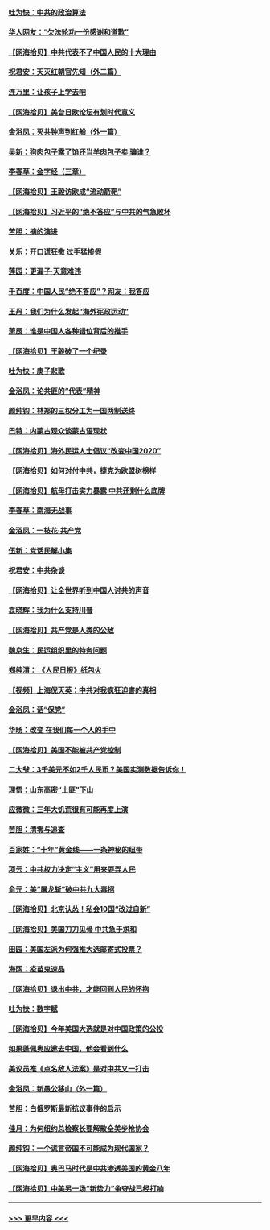 #### [吐为快：中共的政治算法](../pages/nsc993/n12390506.md?t=09100202) 
#### [华人网友：“欠法轮功一份感谢和道歉”](../pages/nsc993/n12390098.md?t=09100202) 
#### [【网海拾贝】中共代表不了中国人民的十大理由](../pages/nsc993/n12388155.md?t=09100202) 
#### [祝君安：天灭红朝官先知（外二篇）](../pages/nsc993/n12387957.md?t=09100202) 
#### [连万里：让孩子上学去吧](../pages/nsc993/n12385309.md?t=09100202) 
#### [【网海拾贝】美台日欧论坛有划时代意义](../pages/nsc993/n12385232.md?t=09100202) 
#### [金浴凤：灭共钟声到红船（外一篇）](../pages/nsc993/n12385154.md?t=09100202) 
#### [吴新：狗肉包子露了馅还当羊肉包子卖 骗谁？](../pages/nsc993/n12385133.md?t=09100202) 
#### [李春草：金字经（三章）](../pages/nsc993/n12383691.md?t=09100202) 
#### [【网海拾贝】王毅访欧成“流动箭靶”](../pages/nsc993/n12383338.md?t=09100202) 
#### [【网海拾贝】习近平的“绝不答应”与中共的气急败坏](../pages/nsc993/n12382819.md?t=09100202) 
#### [苦胆：摘的演进](../pages/nsc993/n12382619.md?t=09100202) 
#### [关乐：开口谎狂撒 过手猛掺假](../pages/nsc993/n12382604.md?t=09100202) 
#### [莲园：更漏子‧天意难违](../pages/nsc993/n12382598.md?t=09100202) 
#### [千百度：中国人民“绝不答应”？网友：我答应](../pages/nsc993/n12382024.md?t=09100202) 
#### [王丹：我们为什么发起“海外宪政运动”](../pages/nsc993/n12380286.md?t=09100202) 
#### [萧辰：谁是中国人各种错位背后的推手](../pages/nsc993/n12379800.md?t=09100202) 
#### [【网海拾贝】王毅破了一个纪录](../pages/nsc993/n12379251.md?t=09100202) 
#### [吐为快：庚子悲歌](../pages/nsc993/n12378821.md?t=09100202) 
#### [金浴凤：论共匪的“代表”精神](../pages/nsc993/n12377546.md?t=09100202) 
#### [颜纯钩：林郑的三权分工为一国两制送终](../pages/nsc993/n12377306.md?t=09100202) 
#### [巴特：内蒙古观众谈蒙古语现状](../pages/nsc993/n12376923.md?t=09100202) 
#### [【网海拾贝】海外民运人士倡议“改变中国2020”](../pages/nsc993/n12376682.md?t=09100202) 
#### [【网海拾贝】如何对付中共，捷克为欧盟树榜样](../pages/nsc993/n12374209.md?t=09100202) 
#### [【网海拾贝】航母打击实力暴露 中共还剩什么底牌](../pages/nsc993/n12371825.md?t=09100202) 
#### [李春草：南海无战事](../pages/nsc993/n12371159.md?t=09100202) 
#### [金浴凤：一枝花·共产党](../pages/nsc993/n12368757.md?t=09100202) 
#### [伍新：党话民解小集](../pages/nsc993/n12366907.md?t=09100202) 
#### [祝君安：中共杂谈](../pages/nsc993/n12366076.md?t=09100202) 
#### [【网海拾贝】让全世界听到中国人讨共的声音](../pages/nsc993/n12365569.md?t=09100202) 
#### [袁晓辉：我为什么支持川普](../pages/nsc993/n12362670.md?t=09100202) 
#### [【网海拾贝】共产党是人类的公敌](../pages/nsc993/n12363182.md?t=09100202) 
#### [魏京生：民运组织里的特务问题](../pages/nsc993/n12363010.md?t=09100202) 
#### [郑纯清： 《人民日报》纸包火](../pages/nsc993/n12362706.md?t=09100202) 
#### [【视频】上海倪天英：中共对我疯狂迫害的真相](../pages/nsc993/n12356341.md?t=09100202) 
#### [金浴凤：话“保党”](../pages/nsc993/n12361867.md?t=09100202) 
#### [华旸：改变 在我们每一个人的手中](../pages/nsc993/n12361774.md?t=09100202) 
#### [【网海拾贝】美国不能被共产党控制](../pages/nsc993/n12360271.md?t=09100202) 
#### [二大爷：3千美元不如2千人民币？美国实测数据告诉你！](../pages/nsc993/n12358563.md?t=09100202) 
#### [理悟：山东高密“土匪”下山](../pages/nsc993/n12358535.md?t=09100202) 
#### [应微微：三年大饥荒很有可能再度上演](../pages/nsc993/n12358523.md?t=09100202) 
#### [苦胆：清零与追查](../pages/nsc993/n12358501.md?t=09100202) 
#### [百家姓：“十年”黄金线——一条神秘的纽带](../pages/nsc993/n12358319.md?t=09100202) 
#### [项云：中共权力决定“主义”用来耍弄人民](../pages/nsc993/n12358172.md?t=09100202) 
#### [俞元：美“屠龙斩”破中共九大毒招](../pages/nsc993/n12357822.md?t=09100202) 
#### [【网海拾贝】北京认怂！私会10国“改过自新”](../pages/nsc993/n12357784.md?t=09100202) 
#### [【网海拾贝】美国刀刀见骨 中共急于求和](../pages/nsc993/n12355511.md?t=09100202) 
#### [田园：美国左派为何强推大选邮寄式投票？](../pages/nsc993/n12352963.md?t=09100202) 
#### [海网：疫苗鬼速品](../pages/nsc993/n12354438.md?t=09100202) 
#### [【网海拾贝】退出中共，才能回到人民的怀抱](../pages/nsc993/n12352634.md?t=09100202) 
#### [吐为快：数字赋](../pages/nsc993/n12352317.md?t=09100202) 
#### [【网海拾贝】今年美国大选就是对中国政策的公投](../pages/nsc993/n12350973.md?t=09100202) 
#### [如果蓬佩奥应邀去中国，他会看到什么](../pages/nsc993/n12350945.md?t=09100202) 
#### [美议员推《点名敌人法案》是对中共又一打击](../pages/nsc993/n12350765.md?t=09100202) 
#### [金浴凤：新愚公移山（外一篇）](../pages/nsc993/n12350253.md?t=09100202) 
#### [苦胆：白俄罗斯最新抗议事件的启示](../pages/nsc993/n12349989.md?t=09100202) 
#### [佳月：为何纽约总检察长要解散全美步枪协会](../pages/nsc993/n12349939.md?t=09100202) 
#### [颜纯钩：一个谎言帝国不可能成为现代国家？](../pages/nsc993/n12349898.md?t=09100202) 
#### [【网海拾贝】奥巴马时代是中共渗透美国的黄金八年](../pages/nsc993/n12349284.md?t=09100202) 
#### [【网海拾贝】中美另一场“新势力”争夺战已经打响](../pages/nsc993/n12346998.md?t=09100202) 

----
#### [ >>> 更早内容 <<< ](../indexes/nsc993-earlier.md)
